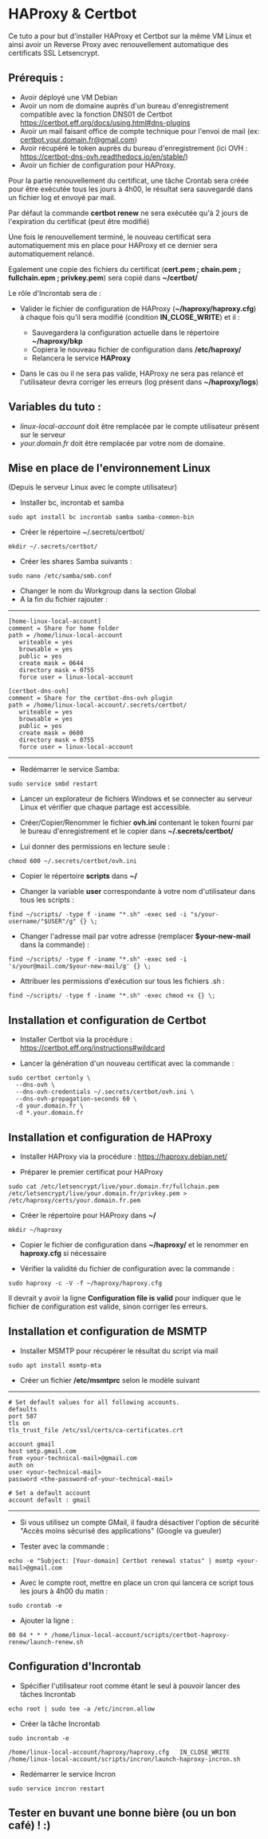 # **HAProxy & Certbot**

Ce tuto a pour but d'installer HAProxy et Certbot sur la même VM Linux et ainsi avoir un Reverse Proxy avec renouvellement automatique des certificats SSL Letsencrypt.

## Prérequis :
 * Avoir déployé une VM Debian
 * Avoir un nom de domaine auprès d'un bureau d'enregistrement compatible avec la fonction DNS01 de Certbot https://certbot.eff.org/docs/using.html#dns-plugins
 * Avoir un mail faisant office de compte technique pour l'envoi de mail (ex: certbot.your.domain.fr@gmail.com)
 * Avoir récupéré le token auprès du bureau d'enregistrement (ici OVH : https://certbot-dns-ovh.readthedocs.io/en/stable/)
 * Avoir un fichier de configuration pour HAProxy.

Pour la partie renouvellement du certificat, une tâche Crontab sera créée pour être exécutée tous les jours à 4h00, le résultat sera sauvegardé dans un fichier log et envoyé par mail.  

Par défaut la commande **certbot renew** ne sera exécutée qu'à 2 jours de l'expiration du certificat (peut être modifié)  

Une fois le renouvellement terminé, le nouveau certificat sera automatiquement mis en place pour HAProxy et ce dernier sera automatiquement relancé.  

Egalement une copie des fichiers du certificat (**cert.pem ; chain.pem ; fullchain.epm ; privkey.pem**) sera copié dans **~/certbot/**

Le rôle d'Incrontab sera de :
 * Valider le fichier de configuration de HAProxy (**~/haproxy/haproxy.cfg**) à chaque fois qu'il sera modifié (condition **IN_CLOSE_WRITE**) et il :
	* Sauvegardera la configuration actuelle dans le répertoire **~/haproxy/bkp**
	* Copiera le nouveau fichier de configuration dans **/etc/haproxy/**
	* Relancera le service **HAProxy**

 * Dans le cas ou il ne sera pas valide, HAProxy ne sera pas relancé et l'utilisateur devra corriger les erreurs (log présent dans **~/haproxy/logs**)


## Variables du tuto :
 * *linux-local-account* doit être remplacée par le compte utilisateur présent sur le serveur 
 * *your.domain.fr* doit être remplacée par votre nom de domaine.


## Mise en place de l'environnement Linux
(Depuis le serveur Linux avec le compte utilisateur)

* Installer bc, incrontab et samba
```console
sudo apt install bc incrontab samba samba-common-bin
```

* Créer le répertoire ~/.secrets/certbot/
```console
mkdir ~/.secrets/certbot/
```

* Créer les shares Samba suivants :
```console
sudo nano /etc/samba/smb.conf
```

* Changer le nom du Workgroup dans la section Global
* A la fin du fichier rajouter :

***
```text
[home-linux-local-account]
comment = Share for home folder
path = /home/linux-local-account
   writeable = yes
   browsable = yes
   public = yes
   create mask = 0644
   directory mask = 0755
   force user = linux-local-account

[certbot-dns-ovh]
comment = Share for the certbot-dns-ovh plugin
path = /home/linux-local-account/.secrets/certbot/
   writeable = yes
   browsable = yes
   public = yes
   create mask = 0600
   directory mask = 0755
   force user = linux-local-account
```
***

* Redémarrer le service Samba:
```console
sudo service smbd restart
```

* Lancer un explorateur de fichiers Windows et se connecter au serveur Linux et vérifier que chaque partage est accessible.

* Créer/Copier/Renommer le fichier **ovh.ini** contenant le token fourni par le bureau d'enregistrement et le copier dans **~/.secrets/certbot/**

* Lui donner des permissions en lecture seule :
```console
chmod 600 ~/.secrets/certbot/ovh.ini
```

* Copier le répertoire **scripts** dans **~/**

* Changer la variable **user** correspondante à votre nom d'utilisateur dans tous les scripts :
```console
find ~/scripts/ -type f -iname "*.sh" -exec sed -i "s/your-username/"$USER"/g" {} \;
```

* Changer l'adresse mail par votre adresse (remplacer **$your-new-mail** dans la commande) :
```console
find ~/scripts/ -type f -iname "*.sh" -exec sed -i 's/your@mail.com/$your-new-mail/g' {} \;
```

* Attribuer les permissions d'exécution sur tous les fichiers .sh :
```console
find ~/scripts/ -type f -iname "*.sh" -exec chmod +x {} \;
```


## Installation et configuration de Certbot

* Installer Certbot via la procédure :
https://certbot.eff.org/instructions#wildcard

* Lancer la génération d'un nouveau certificat avec la commande :
```console
sudo certbot certonly \
  --dns-ovh \
  --dns-ovh-credentials ~/.secrets/certbot/ovh.ini \
  --dns-ovh-propagation-seconds 60 \
  -d your.domain.fr \
  -d *.your.domain.fr
```

## Installation et configuration de HAProxy

* Installer HAProxy via la procédure :
https://haproxy.debian.net/

* Préparer le premier certificat pour HAProxy
```console
sudo cat /etc/letsencrypt/live/your.domain.fr/fullchain.pem /etc/letsencrypt/live/your.domain.fr/privkey.pem > /etc/haproxy/certs/your.domain.fr.pem
```

* Créer le répertoire pour HAProxy dans **~/**
```console
mkdir ~/haproxy
```

* Copier le fichier de configuration dans **~/haproxy/** et le renommer en **haproxy.cfg** si nécessaire

* Vérifier la validité du fichier de configuration avec la commande :
```console
sudo haproxy -c -V -f ~/haproxy/haproxy.cfg
```

Il devrait y avoir la ligne **Configuration file is valid** pour indiquer que le fichier de configuration est valide, sinon corriger les erreurs.


## Installation et configuration de MSMTP

* Installer MSMTP pour récupérer le résultat du script via mail
```console
sudo apt install msmtp-mta
```

* Créer un fichier **/etc/msmtprc** selon le modèle suivant

***
```text
# Set default values for all following accounts.
defaults
port 587
tls on
tls_trust_file /etc/ssl/certs/ca-certificates.crt

account gmail
host smtp.gmail.com
from <your-technical-mail>@gmail.com
auth on
user <your-technical-mail>
password <the-password-of-your-technical-mail>

# Set a default account
account default : gmail
```
***
  
* Si vous utilisez un compte GMail, il faudra désactiver l'option de sécurité "Accès moins sécurisé des applications" (Google va gueuler)

* Tester avec la commande :
```console
echo -e "Subject: [Your-domain] Certbot renewal status" | msmtp <your-mail>@gmail.com
```

* Avec le compte root, mettre en place un cron qui lancera ce script tous les jours à 4h00 du matin :
```console
sudo crontab -e
```

* Ajouter la ligne :
```text
00 04 * * * /home/linux-local-account/scripts/certbot-haproxy-renew/launch-renew.sh
```

## Configuration d'Incrontab

* Spécifier l'utilisateur root comme étant le seul à pouvoir lancer des tâches Incrontab
```console
echo root | sudo tee -a /etc/incron.allow
```

* Créer la tâche Incrontab
```console
sudo incrontab -e
```
```text
/home/linux-local-account/haproxy/haproxy.cfg	IN_CLOSE_WRITE	/home/linux-local-account/scripts/incron/launch-haproxy-incron.sh
```

* Redémarrer le service Incron
```console
sudo service incron restart
```

## Tester en buvant une bonne bière (ou un bon café) ! :)
